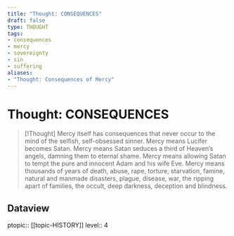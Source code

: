 ```yaml
---
title: "Thought: CONSEQUENCES"
draft: false
type: THOUGHT
tags:
- consequences
- mercy
- sovereignty
- sin
- suffering
aliases:
- "Thought: Consequences of Mercy"
---
```

# Thought: CONSEQUENCES 
> [!Thought]
> Mercy itself has consequences that never occur to the mind of the selfish, self-obsessed sinner. 
> Mercy means Lucifer becomes Satan. 
> Mercy means Satan seduces a third of Heaven’s angels, damning them to eternal shame. 
> Mercy means allowing Satan to tempt the pure and innocent Adam and his wife Eve. 
> Mercy means thousands of years of death, abuse, rape, torture, starvation, famine, natural and manmade disasters, plague, disease, war, the ripping apart of families, the occult, deep darkness, deception and blindness.

## Dataview
ptopic:: [[topic-HISTORY]]
level:: 4
